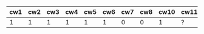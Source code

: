 | cw1 | cw2 | cw3 | cw4 | cw5 | cw6 | cw7 | cw8 | cw10 | cw11 | kolo1pkt |
|-----|-----|-----|-----|-----|-----|-----|-----|------|------|----------|
|   1 |   1 |   1 |   1 |   1 |   1 |   0 |   0 |    1 | ?    |       45 |

